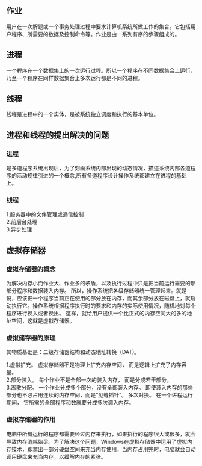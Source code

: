## 作业

用户在一次解题或一个事务处理过程中要求计算机系统所做工作的集合。它包括用户程序、所需要的数据及控制命令等。作业是由一系列有序的步骤组成的。   
## 进程

一个程序在一个数据集上的一次运行过程。所以一个程序在不同数据集合上运行，乃至一个程序在同样数据集合上多次运行都是不同的进程。   
## 线程

线程是进程中的一个实体，是被系统独立调度和执行的基本单位。  

## 进程和线程的提出解决的问题

### 进程

是多道程序系统出现后，为了刻画系统内部出现的动态情况，描述系统内部各道程序的活动规律引进的一个概念,所有多道程序设计操作系统都建立在进程的基础上。  
### 线程

1.服务器中的文件管理或通信控制  
2.前后台处理  
3.异步处理  


## 虚拟存储器

### 虚拟存储器的概念

为解决内存小而作业大、作业多的矛盾，以及执行过程中只是把当前运行需要的那部分程序和数据装入内存。 所以，操作系统把各级存储器统一管理起来。就是说，应该把一个程序当前正在使用的部分放在内存，而其余部分放在磁盘上，就启动执行它。操作系统根据程序执行时的要求和内存的实际使用情况，随机地对每个程序进行换入或者换出。 这样，就给用户提供一个比正式的内存空间大的多的地址空间，这就是虚拟存储器。
### 虚拟储存器的原理

其物质基础是：二级存储器结构和动态地址转换（DAT)。

1.虚拟扩充。 虚拟存储器不是物理上扩充内存空间， 而是逻辑上扩充了内存容量。   
2.部分装入。 每个作业不是全部一次的装入内存， 而是分成若干部分。   
3.离散分配。 一个作业分成多个部分，没有全部装入内存。 即使装入内存的那些部分也不必占用连续的内存空间，而是“见缝插针”。 多次对换。 在一个进程运行期间， 它所需的全部程序和数就要分成多次调入内存。  
### 虚拟存储器的作用

电脑中所有运行的程序都需要经过内存来执行，如果执行的程序很大或很多，就会导致内存消耗殆尽。为了解决这个问题，Windows在虚拟存储器中运用了虚拟内存技术，即拿出一部分硬盘空间来充当内存使用，当内存占用完时，电脑就会自动调用硬盘来充当内存，以缓解内存的紧张。
